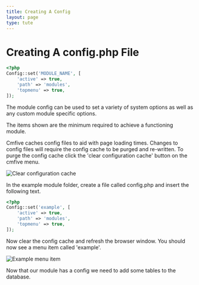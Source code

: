 ```yaml
---
title: Creating A Config
layout: page
type: tute
---
```


# Creating A config.php File

```php
<?php
Config::set('MODULE_NAME', [
    'active' => true,
    'path' => 'modules',
    'topmenu' => true,
]);
```

The module config can be used to set a variety of system options as well as any custom module specific options.

The items shown are the minimum required to achieve a functioning module.

Cmfive caches config files to aid with page loading times. Changes to config files will require the config cache to be purged and re-written. To purge the config cache click the 'clear configuration cache' button on the cmfive menu.

![Clear configuration cache](/assets/images/config_refresh.png)

In the example module folder, create a file called config.php and insert the following text.

```php
<?php
Config::set('example', [
    'active' => true,
    'path' => 'modules',
    'topmenu' => true,
]);
```

Now clear the config cache and refresh the browser window. You should now see a menu item called 'example'.

![Example menu item](/assets/images/example_menu_item.png)

Now that our module has a config we need to add some tables to the database.